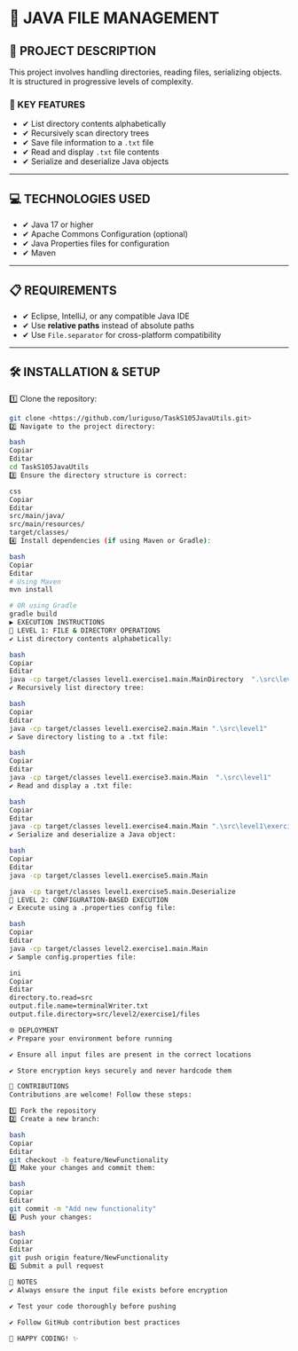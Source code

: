 # 📂 JAVA FILE MANAGEMENT

## 📄 PROJECT DESCRIPTION

This project involves handling directories, reading files, serializing objects. It is structured in progressive levels of complexity.

### 🔹 KEY FEATURES

- ✔ List directory contents alphabetically
- ✔ Recursively scan directory trees
- ✔ Save file information to a `.txt` file
- ✔ Read and display `.txt` file contents
- ✔ Serialize and deserialize Java objects

---

## 💻 TECHNOLOGIES USED

- ✔ Java 17 or higher
- ✔ Apache Commons Configuration (optional)
- ✔ Java Properties files for configuration
- ✔ Maven

---

## 📋 REQUIREMENTS

- ✔ Eclipse, IntelliJ, or any compatible Java IDE
- ✔ Use **relative paths** instead of absolute paths
- ✔ Use `File.separator` for cross-platform compatibility

---

## 🛠️ INSTALLATION & SETUP

1️⃣ Clone the repository:

```bash
git clone <https://github.com/luriguso/TaskS105JavaUtils.git>
2️⃣ Navigate to the project directory:

bash
Copiar
Editar
cd TaskS105JavaUtils
3️⃣ Ensure the directory structure is correct:

css
Copiar
Editar
src/main/java/
src/main/resources/
target/classes/
4️⃣ Install dependencies (if using Maven or Gradle):

bash
Copiar
Editar
# Using Maven
mvn install

# OR using Gradle
gradle build
▶️ EXECUTION INSTRUCTIONS
🔹 LEVEL 1: FILE & DIRECTORY OPERATIONS
✔ List directory contents alphabetically:

bash
Copiar
Editar
java -cp target/classes level1.exercise1.main.MainDirectory  ".\src\level1"
✔ Recursively list directory tree:

bash
Copiar
Editar
java -cp target/classes level1.exercise2.main.Main ".\src\level1"
✔ Save directory listing to a .txt file:

bash
Copiar
Editar
java -cp target/classes level1.exercise3.main.Main  ".\src\level1"
✔ Read and display a .txt file:

bash
Copiar
Editar
java -cp target/classes level1.exercise4.main.Main ".\src\level1\exercise4\files"
✔ Serialize and deserialize a Java object:

bash
Copiar
Editar
java -cp target/classes level1.exercise5.main.Main

java -cp target/classes level1.exercise5.main.Deserialize
🔹 LEVEL 2: CONFIGURATION-BASED EXECUTION
✔ Execute using a .properties config file:

bash
Copiar
Editar
java -cp target/classes level2.exercise1.main.Main
✔ Sample config.properties file:

ini
Copiar
Editar
directory.to.read=src
output.file.name=terminalWriter.txt
output.file.directory=src/level2/exercise1/files

🌐 DEPLOYMENT
✔ Prepare your environment before running

✔ Ensure all input files are present in the correct locations

✔ Store encryption keys securely and never hardcode them

🤝 CONTRIBUTIONS
Contributions are welcome! Follow these steps:

1️⃣ Fork the repository
2️⃣ Create a new branch:

bash
Copiar
Editar
git checkout -b feature/NewFunctionality
3️⃣ Make your changes and commit them:

bash
Copiar
Editar
git commit -m "Add new functionality"
4️⃣ Push your changes:

bash
Copiar
Editar
git push origin feature/NewFunctionality
5️⃣ Submit a pull request

📌 NOTES
✔ Always ensure the input file exists before encryption

✔ Test your code thoroughly before pushing

✔ Follow GitHub contribution best practices

🚀 HAPPY CODING! ✨
